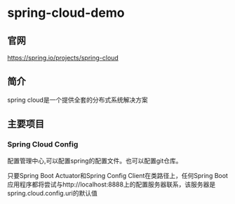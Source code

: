 # spring-cloud-demo #

## 官网 ##
https://spring.io/projects/spring-cloud
## 简介 ##
spring cloud是一个提供全套的分布式系统解决方案
## 主要项目
### Spring Cloud Config
配置管理中心,可以配置spring的配置文件。也可以配置git仓库。

只要Spring Boot Actuator和Spring Config Client在类路径上，任何Spring Boot应用程序都将尝试与http://localhost:8888上的配置服务器联系，该服务器是spring.cloud.config.uri的默认值
